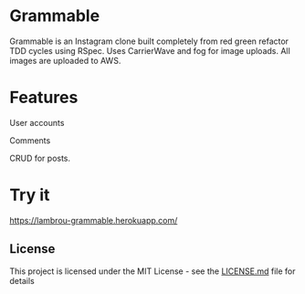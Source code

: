 # Grammable

Grammable is an Instagram clone built completely from red green refactor TDD cycles using RSpec. Uses CarrierWave and fog for image uploads. All images are uploaded to AWS.

# Features
User accounts

Comments

CRUD for posts.

# Try it

https://lambrou-grammable.herokuapp.com/

## License

This project is licensed under the MIT License - see the [LICENSE.md](LICENSE.md) file for details
